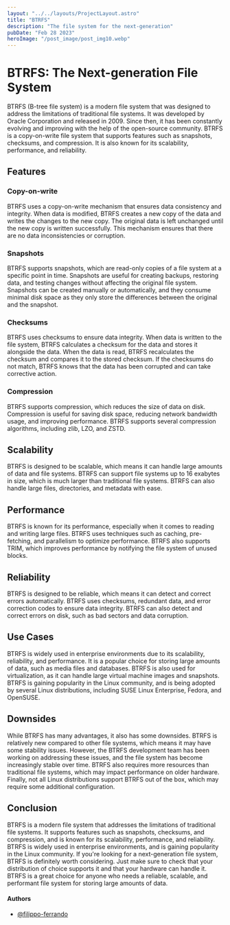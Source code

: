```yaml
---
layout: "../../layouts/ProjectLayout.astro"
title: "BTRFS"
description: "The file system for the next-generation"
pubDate: "Feb 28 2023"
heroImage: "/post_image/post_img10.webp"
---
```


# BTRFS: The Next-generation File System

BTRFS (B-tree file system) is a modern file system that was designed to address the limitations of traditional file systems. It was developed by Oracle Corporation and released in 2009. Since then, it has been constantly evolving and improving with the help of the open-source community. BTRFS is a copy-on-write file system that supports features such as snapshots, checksums, and compression. It is also known for its scalability, performance, and reliability.

## Features

### Copy-on-write

BTRFS uses a copy-on-write mechanism that ensures data consistency and integrity. When data is modified, BTRFS creates a new copy of the data and writes the changes to the new copy. The original data is left unchanged until the new copy is written successfully. This mechanism ensures that there are no data inconsistencies or corruption.

### Snapshots

BTRFS supports snapshots, which are read-only copies of a file system at a specific point in time. Snapshots are useful for creating backups, restoring data, and testing changes without affecting the original file system. Snapshots can be created manually or automatically, and they consume minimal disk space as they only store the differences between the original and the snapshot.

### Checksums

BTRFS uses checksums to ensure data integrity. When data is written to the file system, BTRFS calculates a checksum for the data and stores it alongside the data. When the data is read, BTRFS recalculates the checksum and compares it to the stored checksum. If the checksums do not match, BTRFS knows that the data has been corrupted and can take corrective action.

### Compression

BTRFS supports compression, which reduces the size of data on disk. Compression is useful for saving disk space, reducing network bandwidth usage, and improving performance. BTRFS supports several compression algorithms, including zlib, LZO, and ZSTD.

## Scalability

BTRFS is designed to be scalable, which means it can handle large amounts of data and file systems. BTRFS can support file systems up to 16 exabytes in size, which is much larger than traditional file systems. BTRFS can also handle large files, directories, and metadata with ease.

## Performance

BTRFS is known for its performance, especially when it comes to reading and writing large files. BTRFS uses techniques such as caching, pre-fetching, and parallelism to optimize performance. BTRFS also supports TRIM, which improves performance by notifying the file system of unused blocks.

## Reliability

BTRFS is designed to be reliable, which means it can detect and correct errors automatically. BTRFS uses checksums, redundant data, and error correction codes to ensure data integrity. BTRFS can also detect and correct errors on disk, such as bad sectors and data corruption.

## Use Cases

BTRFS is widely used in enterprise environments due to its scalability, reliability, and performance. It is a popular choice for storing large amounts of data, such as media files and databases. BTRFS is also used for virtualization, as it can handle large virtual machine images and snapshots. BTRFS is gaining popularity in the Linux community, and is being adopted by several Linux distributions, including SUSE Linux Enterprise, Fedora, and OpenSUSE.

## Downsides

While BTRFS has many advantages, it also has some downsides. BTRFS is relatively new compared to other file systems, which means it may have some stability issues. However, the BTRFS development team has been working on addressing these issues, and the file system has become increasingly stable over time. BTRFS also requires more resources than traditional file systems, which may impact performance on older hardware. Finally, not all Linux distributions support BTRFS out of the box, which may require some additional configuration.

## Conclusion

BTRFS is a modern file system that addresses the limitations of traditional file systems. It supports features such as snapshots, checksums, and compression, and is known for its scalability, performance, and reliability. BTRFS is widely used in enterprise environments, and is gaining popularity in the Linux community. If you're looking for a next-generation file system, BTRFS is definitely worth considering. Just make sure to check that your distribution of choice supports it and that your hardware can handle it. BTRFS is a great choice for anyone who needs a reliable, scalable, and performant file system for storing large amounts of data.

#### Authors

- [@filippo-ferrando](https://www.github.com/filippo-ferrando)